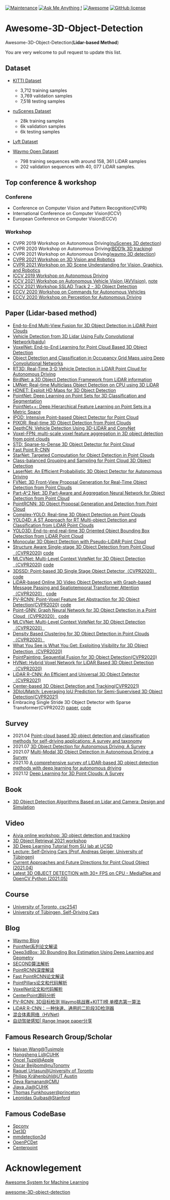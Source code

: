 [![Maintenance](https://img.shields.io/badge/Maintained%3F-YES-green.svg)]()
[![Ask Me Anything !](https://img.shields.io/badge/Ask%20me-anything-1abc9c.svg)](https://GitHub.com/Naereen/ama)
[![Awesome](https://awesome.re/badge.svg)](https://awesome.re)
[![GitHub license](https://img.shields.io/github/license/HuaizhengZhang/Awesome-System-for-Machine-Learning.svg?color=blue)](https://github.com/HuaizhengZhang/Awesome-System-for-Machine-Learning/blob/master/LICENSE)


# Awesome-3D-Object-Detection
Awesome-3D-Object-Detection(**Lidar-based Method**)

You are very welcome to pull request to update this list.
## Dataset
- [KITTI Dataset](http://www.cvlibs.net/datasets/kitti/eval_object.php?obj_benchmark=3d)
  - 3,712 training samples
  - 3,769 validation samples
  - 7,518 testing samples

- [nuScenes Dataset](https://www.nuscenes.org/)
  - 28k training samples
  - 6k validation samples
  - 6k testing samples

- [Lyft Dataset](https://level-5.global/data/perception/)
- [Waymo Open Dataset](https://waymo.com/open/download/)
  - 798 training sequences with around 158, 361 LiDAR samples
  - 202 validation sequences with 40, 077 LiDAR samples.

## Top conference & workshop
### Conferene
- Conference on Computer Vision and Pattern Recognition(CVPR)
- International Conference on Computer Vision(ICCV)
- European Conference on Computer Vision(ECCV)
### Workshop
- CVPR 2019 Workshop on Autonomous Driving([nuScenes 3D detection](http://cvpr2019.wad.vision/))
- CVPR 2020 Workshop on Autonomous Driving([BDD1k 3D tracking](http://cvpr2020.wad.vision/))
- CVPR 2021 Workshop on Autonomous Driving([waymo 3D detection](http://cvpr2021.wad.vision/))
- [CVPR 2021 Workshop on 3D Vision and Robotics](https://sites.google.com/view/cvpr2021-3d-vision-robotics)
- [CVPR 2021 Workshop on 3D Scene Understanding for Vision, Graphics, and Robotics](https://scene-understanding.com/)
- [ICCV 2019 Workshop on Autonomous Driving](http://wad.ai/)
- [ICCV 2021 Workshop on Autonomous Vehicle Vision (AVVision)](https://avvision.xyz/iccv21/), [note](https://openaccess.thecvf.com/content/ICCV2021W/AVVision/papers/Fan_Autonomous_Vehicle_Vision_2021_ICCV_Workshop_Summary_ICCVW_2021_paper.pdf)
- [ICCV 2021 Workshop SSLAD Track 2 - 3D Object Detection](https://competitions.codalab.org/competitions/33236#learn_the_details)
- [ECCV 2020 Workshop on Commands for Autonomous Vehicles](https://c4av-2020.github.io/)
- [ECCV 2020 Workshop on Perception for Autonomous Driving](https://sites.google.com/view/pad2020)
## Paper (Lidar-based method)
- [End-to-End Multi-View Fusion for 3D Object Detection in LiDAR Point Clouds](https://github.com/Tom-Hardy-3D-Vision-Workshop/awesome-3D-object-detection/blob/master)
- [Vehicle Detection from 3D Lidar Using Fully Convolutional Network(baidu)](https://arxiv.org/abs/1608.07916)
- [VoxelNet: End-to-End Learning for Point Cloud Based 3D Object Detection](https://arxiv.org/pdf/1711.06396.pdf)
- [Object Detection and Classification in Occupancy Grid Maps using Deep Convolutional Networks](https://arxiv.org/pdf/1805.08689.pdf)
- [RT3D: Real-Time 3-D Vehicle Detection in LiDAR Point Cloud for Autonomous Driving](https://www.onacademic.com/detail/journal_1000040467923610_4dfe.html)
- [BirdNet: a 3D Object Detection Framework from LiDAR information](https://arxiv.org/pdf/1805.01195.pdf)
- [LMNet: Real-time Multiclass Object Detection on CPU using 3D LiDAR](https://arxiv.org/pdf/1805.04902.pdf)
- [HDNET: Exploit HD Maps for 3D Object Detection](https://link.zhihu.com/?target=http%3A//proceedings.mlr.press/v87/yang18b/yang18b.pdf)
- [PointNet: Deep Learning on Point Sets for 3D Classification and Segmentation](https://arxiv.org/pdf/1612.00593.pdf)
- [PointNet++: Deep Hierarchical Feature Learning on Point Sets in a Metric Space](https://arxiv.org/abs/1706.02413)
- [IPOD: Intensive Point-based Object Detector for Point Cloud](https://arxiv.org/abs/1812.05276v1)
- [PIXOR: Real-time 3D Object Detection from Point Clouds](http://www.cs.toronto.edu/~wenjie/papers/cvpr18/pixor.pdf)
- [DepthCN: Vehicle Detection Using 3D-LIDAR and ConvNet](https://www.baidu.com/link?url=EaE2zYjHkWvF33nsET2eNvbFGFu8-D3wWPia04uyKm95jMetHsSv3Zk-tODPGm5clsgCUgtVULsZ6IQqv0EYS_Z8El7Zzh57XzlJroSkaOuC8yv7r1XXL4bUrM2tWrTgjwqzfMV2tMTnFNbMOmHLTkUobgMg7HKoS6WW6PfQzkG&wd=&eqid=8f320cfa0005b878000000055e528b6d)
- [Voxel-FPN: multi-scale voxel feature aggregation in 3D object detection from point clouds](https://arxiv.org/ftp/arxiv/papers/1907/1907.05286.pdf)
- [STD: Sparse-to-Dense 3D Object Detector for Point Cloud](https://arxiv.org/abs/1907.10471)
- [Fast Point R-CNN](https://arxiv.org/abs/1908.02990)
- [StarNet: Targeted Computation for Object Detection in Point Clouds](https://arxiv.org/abs/1908.11069)
- [Class-balanced Grouping and Sampling for Point Cloud 3D Object Detection](https://arxiv.org/abs/1908.09492v1)
- [LaserNet: An Efficient Probabilistic 3D Object Detector for Autonomous Driving](https://arxiv.org/abs/1903.08701v1)
- [FVNet: 3D Front-View Proposal Generation for Real-Time Object Detection from Point Clouds](https://arxiv.org/abs/1903.10750v1)
- [Part-A^2 Net: 3D Part-Aware and Aggregation Neural Network for Object Detection from Point Cloud](https://arxiv.org/abs/1907.03670v1)
- [PointRCNN: 3D Object Proposal Generation and Detection from Point Cloud](https://arxiv.org/abs/1812.04244)
- [Complex-YOLO: Real-time 3D Object Detection on Point Clouds](https://arxiv.org/abs/1803.06199)
- [YOLO4D: A ST Approach for RT Multi-object Detection and Classification from LiDAR Point Clouds](https://github.com/Tom-Hardy-3D-Vision-Workshop/awesome-3D-object-detection/blob/master)
- [YOLO3D: End-to-end real-time 3D Oriented Object Bounding Box Detection from LiDAR Point Cloud](https://arxiv.org/abs/1808.02350)
- [Monocular 3D Object Detection with Pseudo-LiDAR Point Cloud](https://arxiv.org/pdf/1903.09847.pdf)
- [Structure Aware Single-stage 3D Object Detection from Point Cloud（CVPR2020)](http://openaccess.thecvf.com/content_CVPR_2020/html/He_Structure_Aware_Single-Stage_3D_Object_Detection_From_Point_Cloud_CVPR_2020_paper.html) [code](https://github.com/skyhehe123/SA-SSD)
- [MLCVNet: Multi-Level Context VoteNet for 3D Object Detection（CVPR2020)](https://arxiv.org/abs/2004.05679) [code](https://github.com/NUAAXQ/MLCVNet)
- [3DSSD: Point-based 3D Single Stage Object Detector（CVPR2020）](https://arxiv.org/abs/2002.10187) [code](https://github.com/tomztyang/3DSSD)
- [LiDAR-based Online 3D Video Object Detection with Graph-based Message Passing and Spatiotemporal Transformer Attention（CVPR2020）](https://arxiv.org/abs/2004.01389) [code](https://github.com/yinjunbo/3DVID)
- [PV-RCNN: Point-Voxel Feature Set Abstraction for 3D Object Detection(CVPR2020)](https://arxiv.org/abs/1912.13192) [code](https://github.com/sshaoshuai/PV-RCNN)
- [Point-GNN: Graph Neural Network for 3D Object Detection in a Point Cloud（CVPR2020）](https://arxiv.org/abs/2003.01251) [code](https://github.com/WeijingShi/Point-GNN)
- [MLCVNet: Multi-Level Context VoteNet for 3D Object Detection（CVPR2020）](https://arxiv.org/pdf/2004.05679)
- [Density Based Clustering for 3D Object Detection in Point Clouds（CVPR2020）](http://openaccess.thecvf.com/content_CVPR_2020/papers/Ahmed_Density-Based_Clustering_for_3D_Object_Detection_in_Point_Clouds_CVPR_2020_paper.pdf)
- [What You See is What You Get: Exploiting Visibility for 3D Object Detection（CVPR2020)](https://arxiv.org/pdf/1912.04986.pdf)
- [PointPainting: Sequential Fusion for 3D Object Detection(CVPR2020)](https://arxiv.org/pdf/1911.10150.pdf)
- [HVNet: Hybrid Voxel Network for LiDAR Based 3D Object Detection（CVPR2020)](https://arxiv.org/pdf/2003.00186)
- [LiDAR R-CNN: An Efficient and Universal 3D Object Detector（CVPR2021)](https://arxiv.org/abs/2103.15297)
- [Center-based 3D Object Detection and Tracking(CVPR2021)](https://arxiv.org/abs/2006.11275)
- [3DIoUMatch: Leveraging IoU Prediction for Semi-Supervised 3D Object Detection(CVPR2021)](https://arxiv.org/pdf/2012.04355.pdf)
- Embracing Single Stride 3D Object Detector with Sparse Transformer(CVPR2022) [paper](https://arxiv.org/pdf/2112.06375.pdf), [code](https://github.com/TuSimple/SST)
## Survey
- 2021.04 [Point-cloud based 3D object detection and classification methods for self-driving applications: A survey and taxonomy](https://www.sciencedirect.com/science/article/abs/pii/S1566253520304097)
- 2021.07 [3D Object Detection for Autonomous Driving: A Survey](https://arxiv.org/abs/2106.10823)
- 2021.07 [Multi-Modal 3D Object Detection in Autonomous Driving: a Survey](https://arxiv.org/abs/2106.12735)
- 2021.10 [A comprehensive survey of LIDAR-based 3D object detection methods with deep learning for autonomous driving](https://www.sciencedirect.com/science/article/abs/pii/S0097849321001321)
- 2021.12 [Deep Learning for 3D Point Clouds: A Survey](https://ieeexplore.ieee.org/abstract/document/9127813)
## Book
- [3D Object Detection Algorithms Based on Lidar and Camera: Design and Simulation](https://www.amazon.com/Object-Detection-Algorithms-Based-Camera/dp/6200536538)
## Video
- [Aivia online workshop: 3D object detection and tracking](https://www.youtube.com/watch?v=P0TrkwAdFYQ)
- [3D Object Retrieval 2021 workshop](https://3dor2021.github.io/programme.html)
- [3D Deep Learning Tutorial from SU lab at UCSD](https://www.youtube.com/watch?v=vfL6uJYFrp4)
- [Lecture: Self-Driving Cars (Prof. Andreas Geiger, University of Tübingen)](https://www.youtube.com/watch?v=vfL6uJYFrp4)
- [Current Approaches and Future Directions for Point Cloud Object (2021.04)](https://www.youtube.com/watch?v=xFFCQVwYeec)
- [Latest 3D OBJECT DETECTION with 30+ FPS on CPU - MediaPipe and OpenCV Python (2021.05)](https://www.youtube.com/watch?v=f-Ibri14KMY)
## Course
- [University of Toronto, csc2541](http://www.cs.toronto.edu/~urtasun/courses/CSC2541/06_3D_detection.pdf)
- [University of Tübingen, Self-Driving Cars](https://uni-tuebingen.de/fakultaeten/mathematisch-naturwissenschaftliche-fakultaet/fachbereiche/informatik/lehrstuehle/autonomous-vision/lectures/self-driving-cars/)

## Blog
- [Waymo Blog](https://blog.waymo.com/)
- [PointNet系列论文解读](https://zhuanlan.zhihu.com/p/44809266)
- [Deep3dBox: 3D Bounding Box Estimation Using Deep Learning and Geometry](https://patrick-llgc.github.io/Learning-Deep-Learning/paper_notes/deep3dbox.html)
- [SECOND算法解析](https://zhuanlan.zhihu.com/p/356892010)
- [PointRCNN深度解读](https://zhuanlan.zhihu.com/p/361973979)
- [Fast PointRCNN论文解读](https://zhuanlan.zhihu.com/p/363926237)
- [PointPillars论文和代码解析](https://zhuanlan.zhihu.com/p/357626425)
- [VoxelNet论文和代码解析](https://zhuanlan.zhihu.com/p/352419316)
- [CenterPoint源码分析](https://zhuanlan.zhihu.com/p/444447881)
- [PV-RCNN: 3D目标检测 Waymo挑战赛+KITTI榜 单模态第一算法](https://zhuanlan.zhihu.com/p/148942116)
- [LiDAR R-CNN：一种快速、通用的二阶段3D检测器](https://zhuanlan.zhihu.com/p/359800738)
- [混合体素网络（HVNet)](https://zhuanlan.zhihu.com/p/122426949)
- [自动驾驶感知| Range Image paper分享](https://zhuanlan.zhihu.com/p/420708905)
## Famous Research Group/Scholar
- [Naiyan Wang@Tusimple](https://scholar.google.com/citations?user=yAWtq6QAAAAJ&hl=en)
- [Hongsheng Li@CUHK](https://scholar.google.com/citations?user=BN2Ze-QAAAAJ&hl=en)
- [Oncel Tuzel@Apple](https://scholar.google.com/citations?user=Fe7NTe0AAAAJ&hl=en)
- [Oscar Beijbom@nuTonomy](https://scholar.google.com/citations?user=XP_Hxm4AAAAJ&hl=en)
- [Raquel Urtasun@University of Toronto](https://scholar.google.com/citations?user=jyxO2akAAAAJ&hl=en)
- [Philipp Krähenbühl@UT Austin](https://scholar.google.com/citations?hl=en&user=dzOd2hgAAAAJ&view_op=list_works&sortby=pubdate)
- [Deva Ramanan@CMU](https://scholar.google.com/citations?hl=en&user=9B8PoXUAAAAJ&view_op=list_works&sortby=pubdate)
- [Jiaya Jia@CUHK](https://jiaya.me/)
- [Thomas Funkhouser@princeton](https://www.cs.princeton.edu/~funk/)
- [Leonidas Guibas@Stanford](https://scholar.google.com/citations?hl=en&user=5JlEyTAAAAAJ&view_op=list_works&sortby=pubdate)

## Famous CodeBase
- [Spconv](https://github.com/traveller59/spconv)
- [Det3D](https://github.com/poodarchu/Det3D)
- [mmdetection3d](https://github.com/open-mmlab/mmdetection3d)
- [OpenPCDet](https://github.com/open-mmlab/OpenPCDet)
- [Centerpoint](https://github.com/tianweiy/CenterPoint)

# Acknowlegement
[Awesome System for Machine Learning](https://github.com/HuaizhengZhang/Awesome-System-for-Machine-Learning)

[awesome-3D-object-detection](https://github.com/Tom-Hardy-3D-Vision-Workshop/awesome-3D-object-detection)
